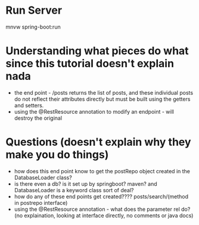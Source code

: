 # Run Server
mnvw spring-boot:run

# Understanding what pieces do what since this tutorial doesn't explain nada
* the end point - /posts returns the list of posts, and these individual posts do not reflect their attributes directly but must be built using the getters and setters.
* using the @RestResource annotation to modify an endpoint - will destroy the original

# Questions (doesn't explain why they make you do things)
* how does this end point know to get the postRepo object created in the DatabaseLoader class?
* is there even a db? is it set up by springboot? maven? and DatabaseLoader is a keyword class sort of deal?
* how do any of these end points get created???? posts/search/(method in postrepo interface)
* using the @RestResource annotation - what does the parameter rel do? (no explaination, looking at interface directly, no comments or java docs)
